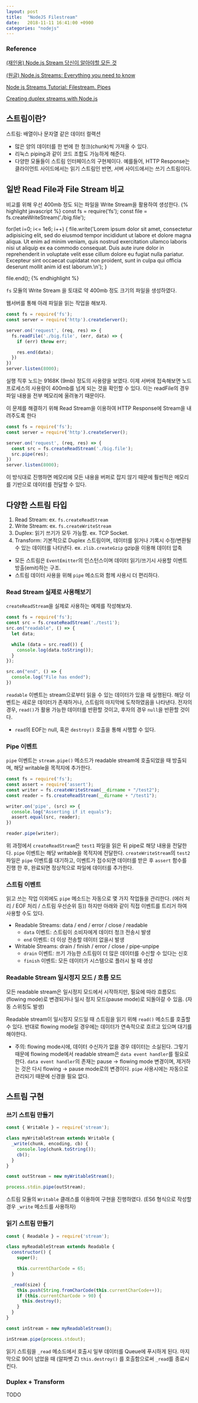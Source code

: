 ```yaml
---
layout: post
title:  "NodeJS Filestream"
date:   2018-11-11 16:41:00 +0900
categories: "nodejs"
---
```

### Reference
[(재인용) Node.js Stream 당신이 알아야할 모든 것][reference-01]

[(원글) Node.js Streams: Everything you need to know][reference-02]

[Node js Streams Tutorial: Filestream. Pipes][reference-03]

[Creating duplex streams with Node.js][reference-04]

## 스트림이란?
스트림: 배열이나 문자열 같은 데이터 컬랙션
* 많은 양의 데이터를 한 번에 한 청크(chunk)씩 가져올 수 있다.
* 리눅스 piping과 같이 코드 조합도 가능하게 해준다.
* 다양한 모듈들이 스트림 인터페이스의 구현체이다. 예를들어, HTTP Response는 클라이언트 사이드에서는 읽기 스트림인 반면, 서버 사이드에서는 쓰기 스트림이다.

## 일반 Read File과 File Stream 비교
비교를 위해 우선 400mb 정도 되는 파일을 Write Stream을 활용하여 생성한다.
{% highlight javascript %}
const fs = require('fs');
const file = fs.createWriteStream('./big.file');

for(let i=0; i<= 1e6; i++) {
  file.write('Lorem ipsum dolor sit amet, consectetur adipisicing elit, sed do eiusmod tempor incididunt ut labore et dolore magna aliqua. Ut enim ad minim veniam, quis nostrud exercitation ullamco laboris nisi ut aliquip ex ea commodo consequat. Duis aute irure dolor in reprehenderit in voluptate velit esse cillum dolore eu fugiat nulla pariatur. Excepteur sint occaecat cupidatat non proident, sunt in culpa qui officia deserunt mollit anim id est laborum.\n');
}

file.end();
{% endhighlight %}

`fs` 모듈의 Write Stream 을 토대로 약 400mb 정도 크기의 파일을 생성하였다.

웹서버를 통해 아래 파일을 읽는 작업을 해보자.

```javascript
const fs = require('fs');
const server = require('http').createServer();

server.on('request', (req, res) => {
  fs.readFile('./big.file', (err, data) => {
    if (err) throw err;

    res.end(data);
  })
})
server.listen(8000);
```

실행 직후 노드는 9168K (9mb) 정도의 사용량을 보였다.
이제 서버에 접속해보면 노드 프로세스의 사용량이 400mb를 넘게 되는 것을 확인할 수 있다.
이는 readFile의 경우 파일 내용을 전부 메모리에 올려놓기 때문이다. 

이 문제를 해결하기 위해 Read Stream을 이용하여 HTTP Response에 Stream을 내려주도록 한다
```javascript
const fs = require('fs');
const server = require('http').createServer();

server.on('request', (req, res) => {
  const src = fs.createReadStream('./big.file');
  src.pipe(res);
})
server.listen(8000);
```

이 방식대로 진행하면 메모리에 모든 내용을 버퍼로 잡지 않기 때문에 훨씬적은 메모리를 기반으로 데이터를 전달할 수 있다.

## 다양한 스트림 타입
1. Read Stream: ex. `fs.createReadStream`
2. Write Stream: ex. `fs.createWriteStream`
3. Duplex: 읽기 쓰기가 모두 가능함. ex. TCP Socket. 
4. Transform: 기본적으로 Duplex 스트림이며, 데이터를 읽거나 기록시 수정/변환될 수 있는 데이터를 나타낸다. ex. `zlib.createGzip` gzip을 이용해 데이터 압축

* 모든 스트림은 `EventEmitter`의 인스턴스이며 데이터 읽기/쓰기시 사용할 이벤트 방출(emit)하는 구조.
* 스트림 데이터 사용을 위해 `pipe` 메소드와 함께 사용시 더 편리하다.

### Read Stream 실제로 사용해보기
`createReadStream`을 실제로 사용하는 예제를 작성해보자.
```javascript
const fs = require('fs');
const src = fs.createReadStream('./test1');
src.on("readable", () => {
  let data;

  while (data = src.read()) {
    console.log(data.toString());
  }
});

src.on("end", () => {
  console.log("File has ended");
})
```

`readable` 이벤트는 stream으로부터 읽을 수 있는 데이터가 있을 때 실행된다. 해당 이벤트는 새로운 데이터가 존재하거나, 스트림의 마지막에 도착하였음을 나타낸다. 전자의 경우, `read()`가 활용 가능한 데이터를 반환할 것이고, 후자의 경우 `null`을 반환할 것이다. 
* `read`의 EOF는 null, 혹은 `destroy()` 호출을 통해 시행할 수 있다.


### Pipe 이벤트
`pipe` 이벤트는 `stream.pipe()` 메소드가 readable stream에 호출되었을 때 방출되며, 해당 writable을 목적지에 추가한다.

```javascript
const fs = require('fs');
const assert = require('assert');
const writer = fs.createWriteStream(__dirname + "/test2");
const reader = fs.createReadStream(__dirname + "/test1");

writer.on('pipe', (src) => {
  console.log("Asserting if it equals");
  assert.equal(src, reader);
})

reader.pipe(writer);
```

위 과정에서 `createReadStream`은 `test1` 파일을 읽은 뒤 pipe로 해당 내용을 전달한다. `pipe` 이벤트는 해당 writable을 목적지에 전달한다.
`createWriteStream`의 `test2` 파일은 `pipe` 이벤트를 대기하고, 이벤트가 접수되면 데이터를 받은 후 `assert` 함수를 진행 한 후, 완료되면 정상적으로 파일에 데이터를 추가한다.

### 스트림 이벤트
읽고 쓰는 작업 이외에도 `pipe` 메소드는 자동으로 몇 가지 작업들을 관리한다. (에러 처리 / EOF 처리 / 스트림 우선순위 등))
하지만 아래와 같이 직접 이벤트를 트리거 하여 사용할 수도 있다.
* Readable Streams: data / end / error / close / readable
  * `data` 이벤트: 스트림이 소비자에게 데이터 청크 전송시 발생
  * `end` 이벤트: 더 이상 전송할 데이터 없을시 발생
* Writable Streams: drain / finish / error / close / pipe-unpipe
  * `drain` 이벤트: 쓰기 가능한 스트림이 더 많은 데이터를 수신할 수 있다는 신호
  * `finish` 이벤트: 모든 데이터가 시스템으로 플러시 될 때 생성

### Readable Stream 일시정지 모드 / 흐름 모드
모든 readable stream은 일시정지 모드에서 시작하지만, 필요에 따라 흐름모드(flowing mode)로 변경되거나 일시 정지 모드(pause mode)로 되돌아갈 수 있음. (자동 스위칭도 발생)

Readable stream이 일시정지 모드일 때 스트림을 읽기 위해 `read()` 메소드를 호출할 수 있다. 반대로 flowing mode일 경우에는 데이터가 연속적으로 흐르고 있으며 대기를 해야한다.

* 주의: flowing mode시에, 데이터 수신자가 없을 경우 데이터는 소실된다. 그렇기 때문에 flowing mode에서 readable stream은 `data event handler`를 필요로 한다. `data event handler`의 존재는 pause -> flowing mode 변경이며, 제거하는 것은 다시 flowing -> pause mode로의 변경이다. `pipe` 사용시에는 자동으로 관리되기 때문에 신경쓸 필요 없다.

## 스트림 구현

### 쓰기 스트림 만들기
```javascript
const { Writable } = require('stream');

class myWritableStream extends Writable {
  _write(chunk, encoding, cb) {
    console.log(chunk.toString());
    cb();
  }
}

const outStream = new myWritableStream();

process.stdin.pipe(outStream);
```

스트림 모듈의 `Writable` 클래스를 이용하여 구현을 진행하였다. (ES6 형식으로 작성할 경우 `_write` 메소드를 사용하자)

### 읽기 스트림 만들기
```javascript
const { Readable } = require('stream');

class myReadableStream extends Readable {
  constructor() {
    super();

    this.currentCharCode = 65;
  }

  _read(size) {
    this.push(String.fromCharCode(this.currentCharCode++));
    if (this.currentCharCode > 90) {
      this.destroy();
    }
  }
}

const inStream = new myReadableStream();

inStream.pipe(process.stdout);
```

읽기 스트림을 `_read` 메소드에서 호출시 일부 데이터를 Queue에 푸시하게 된다. 마지막으로 90이 넘었을 때 (알파벳 Z) `this.destroy()` 를 호출함으로써 `_read`를 종료시킨다.

### Duplex + Transform
TODO


[reference-01]: https://github.com/FEDevelopers/tech.description/wiki/Node.js-Stream-%EB%8B%B9%EC%8B%A0%EC%9D%B4-%EC%95%8C%EC%95%84%EC%95%BC%ED%95%A0-%EB%AA%A8%EB%93%A0-%EA%B2%83
[reference-02]:https://medium.freecodecamp.org/node-js-streams-everything-you-need-to-know-c9141306be93
[reference-03]:https://www.guru99.com/node-js-streams-filestream-pipes.html
[reference-04]:http://codewinds.com/blog/2013-08-31-nodejs-duplex-streams.html